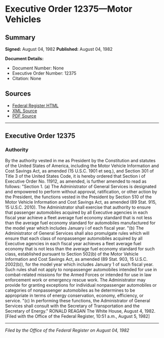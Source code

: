 # Executive Order 12375—Motor Vehicles

## Summary

**Signed:** August 04, 1982
**Published:** August 04, 1982

**Document Details:**
- Document Number: None
- Executive Order Number: 12375
- Citation: None

## Sources
- [Federal Register HTML](https://www.presidency.ucsb.edu/documents/executive-order-12375-motor-vehicles)
- [XML Source](None)
- [PDF Source](None)

---

## Executive Order 12375

### Authority

By the authority vested in me as President by the Constitution and statutes of the United States of America, including the Motor Vehicle Information and Cost Savings Act, as amended (15 U.S.C. 1901 et seq.), and Section 301 of Title 3 of the United States Code, it is hereby ordered that Section i of Executive Order No. 11912, as amended, is further amended to read as follows:
"Section 1. (a) The Administrator of General Services is designated and empowered to perform without approval, ratification, or other action by the President, the functions vested in the President by Section 510 of the Motor Vehicle Information and Cost Savings Act, as amended (89 Stat. 915, 15 U.S.C. 2010). The Administrator shall exercise that authority to ensure that passenger automobiles acquired by all Executive agencies in each fiscal year achieve a fleet average fuel economy standard that is not less than the average fuel economy standard for automobiles manufactured for the model year which includes January i of each fiscal year.
"(b) The Administrator of General Services shall also promulgate rules which will ensure that each class of nonpassenger automobiles acquired by all Executive agencies in each fiscal year achieves a fleet average fuel economy that is not less than the average fuel economy standard for such class, established pursuant to Section 502(b) of the Motor Vehicle Information and Cost Savings Act, as amended (89 Stat. 903, 15 U.S.C. 2002(b)), for the model year which includes January 1 of such fiscal year. Such rules shall not apply to nonpassenger automobiles intended for use in combat-related missions for the Armed Forces or intended for use in law enforcement work or emergency rescue work. The Administrator may provide for granting exceptions for individual nonpassenger automobiles or categories of nonpassenger automobiles as he determines to be appropriate in terms of energy conservation, economy, efficiency, or service.
"(c) In performing these functions, the Administrator of General Services shall consult with the Secretary of Transportation and the Secretary of Energy."
RONALD REAGAN
The White House,
August 4, 1982.
[Filed with the Office of the Federal Register, 10:51 a.m., August 5, 1982]

---

*Filed by the Office of the Federal Register on August 04, 1982*
